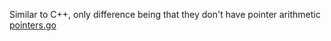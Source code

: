 Similar to C++, only difference being that they don't have pointer arithmetic
[pointers.go](https://github.com/adiChoudhary/learningGo/blob/main/code/PracticingGo/somethingMoreAdvanced/pointers.go)
